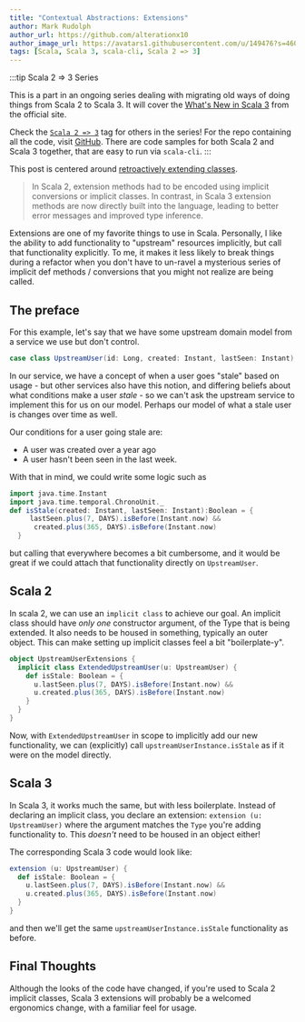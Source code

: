 ```yaml
---
title: "Contextual Abstractions: Extensions"
author: Mark Rudolph
author_url: https://github.com/alterationx10
author_image_url: https://avatars1.githubusercontent.com/u/149476?s=460&v=4
tags: [Scala, Scala 3, scala-cli, Scala 2 => 3]
---
```


:::tip Scala 2 => 3 Series

This is a part in an ongoing series dealing with migrating old ways of doing things from Scala 2 to Scala 3. It will
cover
the [What's New in Scala 3](https://docs.scala-lang.org/scala3/new-in-scala3.html) from the official site.

Check the [`Scala 2 => 3`](/tags/scala-2-3) tag for others in the series! For the repo containing all the code,
visit [GitHub](https://github.com/alterationx10/three4s). There are code samples for both Scala 2 and Scala 3 together,
that are easy to run via `scala-cli`.
:::

This post is centered around [retroactively extending classes](https://docs.scala-lang.org/scala3/reference/contextual/extension-methods.html).

> In Scala 2, extension methods had to be encoded using implicit conversions or
> implicit classes. In contrast, in Scala 3 extension methods are now directly built into the language, leading to better
> error messages and improved type inference.

Extensions are one of my favorite things to use in Scala. Personally, I like the ability to add functionality to 
"upstream" resources implicitly, but call that functionality explicitly. To me, it makes it less likely to break
things during a refactor when you don't have to un-ravel a mysterious series of implicit def methods / conversions that
you might not realize are being called.

## The preface

For this example, let's say that we have some upstream domain model from a service we use but don't control.

```scala
case class UpstreamUser(id: Long, created: Instant, lastSeen: Instant)
```

In our service, we have a concept of when a user goes "stale" based on usage - but other services also
have this notion, and differing beliefs about what conditions make a user _stale_ - so we can't ask the upstream service 
to implement this for us on our model. Perhaps our model of what a stale user is changes over time as well.

Our conditions for a user going stale are:
* A user was created over a year ago
* A user hasn't been seen in the last week.

With that in mind, we could write some logic such as 

```scala
import java.time.Instant
import java.time.temporal.ChronoUnit._
def isStale(created: Instant, lastSeen: Instant):Boolean = {
     lastSeen.plus(7, DAYS).isBefore(Instant.now) &&
      created.plus(365, DAYS).isBefore(Instant.now)
  }
```

but calling that everywhere becomes a bit cumbersome, and it would be great if we could attach that 
functionality directly on `UpstreamUser`.

## Scala 2

In scala 2, we can use an `implicit class` to achieve our goal. An implicit class should
have *only one* constructor argument, of the Type that is being extended. It also needs to be housed
in something, typically an outer object. This can make setting up implicit classes feel a bit "boilerplate-y".

```scala
object UpstreamUserExtensions {
  implicit class ExtendedUpstreamUser(u: UpstreamUser) {
    def isStale: Boolean = {
      u.lastSeen.plus(7, DAYS).isBefore(Instant.now) &&
      u.created.plus(365, DAYS).isBefore(Instant.now)
    }
  }
}
```

Now, with `ExtendedUpstreamUser` in scope to implicitly add our new functionality, we can (explicitly) call 
`upstreamUserInstance.isStale` as if it were on the model directly.

## Scala 3

In Scala 3, it works much the same, but with less boilerplate. Instead of declaring an
implicit class, you declare an extension: `extension (u: UpstreamUser)` where the argument matches the `Type` you're
adding functionality to. This _doesn't_ need to be housed in an object either!

The corresponding Scala 3 code would look like:

```scala
extension (u: UpstreamUser) {
  def isStale: Boolean = {
    u.lastSeen.plus(7, DAYS).isBefore(Instant.now) &&
    u.created.plus(365, DAYS).isBefore(Instant.now)
  }
}
```

and then we'll get the same `upstreamUserInstance.isStale` functionality as before.

## Final Thoughts

Although the looks of the code have changed, if you're used to Scala 2 implicit classes, Scala 3 extensions will
probably be a welcomed ergonomics change, with a familiar feel for usage.
